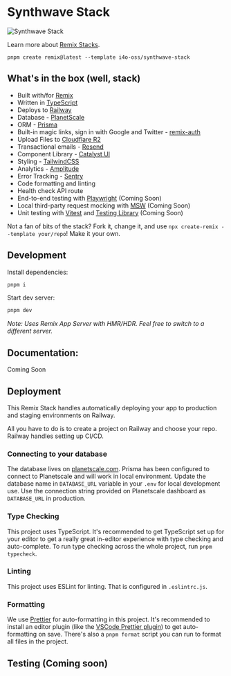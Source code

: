 # Synthwave Stack

![Synthwave Stack](https://raw.githubusercontent.com/ilangorajagopal/images/main/synthwave%20stack.png)

Learn more about [Remix Stacks](https://remix.run/stacks).

```
pnpm create remix@latest --template i4o-oss/synthwave-stack
```

## What's in the box (well, stack)

- Built with/for [Remix](https://remix.run)
- Written in [TypeScript](https://typescriptlang.org)
- Deploys to [Railway](https://railway.app)
- Database - [PlanetScale](https://planetscale.com)
- ORM - [Prisma](https://prisma.io)
- Built-in magic links, sign in with Google and Twitter - [remix-auth](https://github.com/sergiodxa/remix-auth/)
- Upload Files to [Cloudflare R2](https://www.cloudflare.com/products/r2/)
- Transactional emails - [Resend](https://resend.com/)
- Component Library - [Catalyst UI](https://catalyst-ui.com)
- Styling - [TailwindCSS](https://tailwindcss.com)
- Analytics - [Amplitude](https://amplitude.com)
- Error Tracking - [Sentry](https://sentry.io)
- Code formatting and linting
- Health check API route
- End-to-end testing with [Playwright](https://playwright.dev/) (Coming Soon)
- Local third-party request mocking with [MSW](https://mswjs.io) (Coming Soon)
- Unit testing with [Vitest](https://vitest.dev) and [Testing Library](https://testing-library.com) (Coming Soon)

Not a fan of bits of the stack? Fork it, change it, and use `npx create-remix --template your/repo`! Make it your own.

## Development

Install dependencies:

```sh
pnpm i
```

Start dev server:

```sh
pnpm dev
```

_Note: Uses Remix App Server with HMR/HDR. Feel free to switch to a different server._

## Documentation:

Coming Soon

## Deployment

This Remix Stack handles automatically deploying your app to production and staging environments on Railway.

All you have to do is to create a project on Railway and choose your repo. Railway handles setting up CI/CD.

### Connecting to your database

The database lives on [planetscale.com](https://planetscale.com). Prisma has been configured to connect to Planetscale and will work in local environment. Update the database name in `DATABASE_URL` variable in your `.env` for local development use. Use the connection string provided on Planetscale dashboard as `DATABASE_URL` in production.

### Type Checking

This project uses TypeScript. It's recommended to get TypeScript set up for your editor to get a really great in-editor experience with type checking and auto-complete. To run type checking across the whole project, run `pnpm typecheck`.

### Linting

This project uses ESLint for linting. That is configured in `.eslintrc.js`.

### Formatting

We use [Prettier](https://prettier.io/) for auto-formatting in this project. It's recommended to install an editor plugin (like the [VSCode Prettier plugin](https://marketplace.visualstudio.com/items?itemName=esbenp.prettier-vscode)) to get auto-formatting on save. There's also a `pnpm format` script you can run to format all files in the project.

## Testing (Coming soon)

